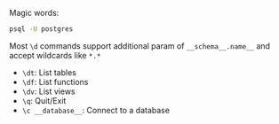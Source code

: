 Magic words:
```bash
psql -U postgres
```

Most `\d` commands support additional param of `__schema__.name__` and accept wildcards like `*.*`

- `\dt`: List tables
- `\df`: List functions
- `\dv`: List views
- `\q`: Quit/Exit
- `\c __database__`: Connect to a database